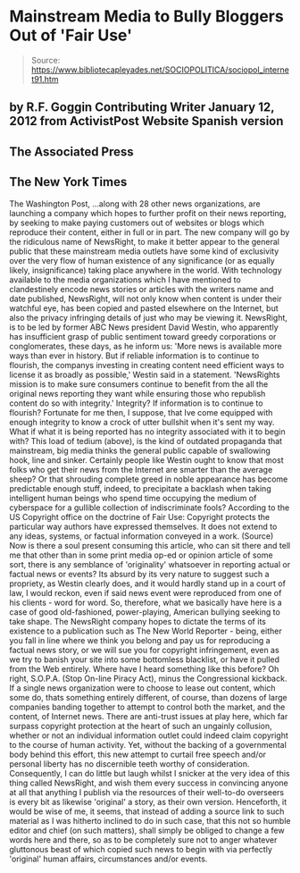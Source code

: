 # Mainstream Media to Bully Bloggers Out of 'Fair Use'

> Source: https://www.bibliotecapleyades.net/SOCIOPOLITICA/sociopol_internet91.htm

by R.F. Goggin
Contributing Writer
January 12, 2012
from
ActivistPost Website
Spanish version
-
The Associated Press
-
The New York Times
-
The
Washington Post,
...along with 28 other news organizations, are launching a
company which hopes to further profit on their news reporting, by seeking to
make paying customers out of websites or blogs which reproduce their
content, either in full or in part.
The new company will go by the ridiculous name of NewsRight, to make it
better appear to the general public that these mainstream media outlets have
some kind of exclusivity over the very flow of human existence of any
significance (or as equally likely, insignificance) taking place anywhere in
the world.
With technology available to the media organizations which I have mentioned
to clandestinely encode news stories or articles with the writers name and
date published, NewsRight, will not only know when content is under their
watchful eye, has been copied and pasted elsewhere on the Internet, but also
the privacy infringing details of just who may be viewing it.
NewsRight, is to be led by former ABC News president David Westin,
who apparently has insufficient grasp of public sentiment toward greedy
corporations or conglomerates, these days, as he inform us:
'More news is available more ways than ever
in history. But if reliable information is to continue to flourish, the
companys investing in creating content need efficient ways to license
it as broadly as possible,' Westin said in a statement.
'NewsRights mission is to make sure
consumers continue to benefit from the all the original news reporting
they want while ensuring those who republish content do so with
integrity.'
Integrity? If information is to continue to
flourish?
Fortunate for me then, I suppose, that Ive come equipped with enough
integrity to know a crock of utter bullshit when it's sent my way. What if
what it is being reported has no integrity associated with it to begin with?
This load of tedium (above), is the kind of
outdated propaganda that mainstream, big media thinks the general public
capable of swallowing hook, line and sinker.
Certainly people like Westin ought to know that most folks who get their
news from the Internet are smarter than the average sheep? Or that shrouding
complete greed in noble appearance has become predictable enough stuff,
indeed, to precipitate a backlash when taking intelligent human beings who
spend time occupying the medium of cyberspace for a gullible collection of
indiscriminate fools?
According to the US Copyright office on the doctrine of Fair Use:
Copyright protects the particular way
authors have expressed themselves. It does not extend to any ideas,
systems, or factual information conveyed in a work.
(Source)
Now is there a soul present consuming this
article, who can sit there and tell me that other than in some print media
op-ed or opinion article of some sort, there is any semblance of
'originality' whatsoever in reporting actual or factual news or events?
Its absurd by its very nature to suggest such a
propriety, as Westin clearly does, and it would hardly stand up in a court
of law, I would reckon, even if said news event were reproduced from one of
his clients - word for word.
So, therefore, what we basically have here is a case of good old-fashioned,
power-playing, American bullying seeking to take shape.
The NewsRight company hopes to dictate the terms
of its existence to a publication such as The New World Reporter - being,
either you fall in line where we think you belong and pay us for reproducing
a factual news story, or we will sue you for copyright infringement, even as
we try to banish your site into some bottomless blacklist, or have it pulled
from the Web entirely.
Where have I heard something like this before? Oh right, S.O.P.A. (Stop
On-line Piracy Act), minus the Congressional kickback.
If a single news organization were to choose to lease out content, which
some do, thats something entirely different, of course, than dozens of
large companies banding together to attempt to control both the market, and
the content, of Internet news.
There are anti-trust issues at play here, which
far surpass copyright protection at the heart of such an ungainly collusion,
whether or not an individual information outlet could indeed claim copyright
to the course of human activity.
Yet, without the backing of a governmental body behind this effort, this new
attempt to curtail free speech and/or personal liberty has no discernible
teeth worthy of consideration.
Consequently, I can do little but laugh whilst I
snicker at the very idea of this thing called NewsRight, and wish them
every success in convincing anyone at all that anything I publish via the
resources of their well-to-do overseers is every bit as likewise 'original'
a story, as their own version.
Henceforth, it would be wise of me, it seems, that instead of adding a
source link to such material as I was hitherto inclined to do in such case,
that this not so humble editor and chief (on such matters), shall simply be
obliged to change a few words here and there, so as to be completely sure
not to anger whatever gluttonous beast of which copied such news to begin
with via perfectly 'original' human affairs, circumstances and/or events.
